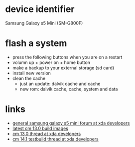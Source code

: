 # device identifier

Samsung Galaxy s5 Mini (SM-G800F)

# flash a system

* press the following buttons when you are on a restart
* volumn up + power on + home button
* make a backup to your external storage (sd card)
* install new version
* clean the cache
    * just an update: dalvik cache and cache
    * new rom: dalvik cache, cache, system and data

# links


* [general samsung galaxy s5 mini forum at xda developers](http://forum.xda-developers.com/sitesearch.php?q=galaxy%20s5%20mini)
* [latest cm 13.0 build images](https://aykevl.nl/android)
* [cm 13.0 thread at xda developers](http://forum.xda-developers.com/galaxy-s5-mini/development/g800f-m-y-cyanogenmod-13-0-g800f-m-y-t3234909)
* [cm 14.1 testbuild thread at xda developers](http://forum.xda-developers.com/galaxy-s5-mini/development/g800f-m-y-cyanogenmod-14-1-g800f-m-y-t3495789)
